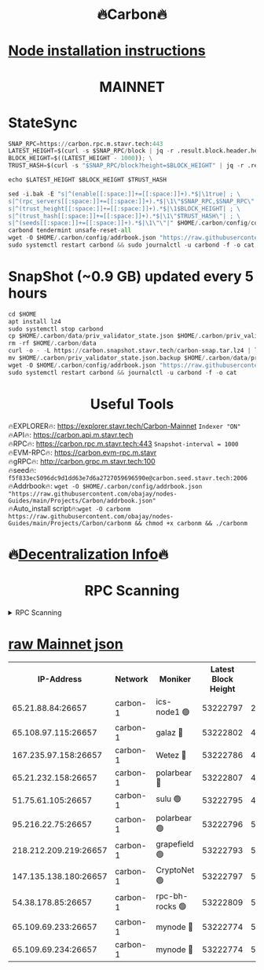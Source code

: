 <h1 align="center"> 🔥Carbon🔥</h1>

[Node installation instructions](https://github.com/obajay/nodes-Guides/tree/main/Projects/Carbon)
=
<h1 align="center"> MAINNET</h1>

# StateSync
```python
SNAP_RPC=https://carbon.rpc.m.stavr.tech:443
LATEST_HEIGHT=$(curl -s $SNAP_RPC/block | jq -r .result.block.header.height); \
BLOCK_HEIGHT=$((LATEST_HEIGHT - 1000)); \
TRUST_HASH=$(curl -s "$SNAP_RPC/block?height=$BLOCK_HEIGHT" | jq -r .result.block_id.hash)

echo $LATEST_HEIGHT $BLOCK_HEIGHT $TRUST_HASH

sed -i.bak -E "s|^(enable[[:space:]]+=[[:space:]]+).*$|\1true| ; \
s|^(rpc_servers[[:space:]]+=[[:space:]]+).*$|\1\"$SNAP_RPC,$SNAP_RPC\"| ; \
s|^(trust_height[[:space:]]+=[[:space:]]+).*$|\1$BLOCK_HEIGHT| ; \
s|^(trust_hash[[:space:]]+=[[:space:]]+).*$|\1\"$TRUST_HASH\"| ; \
s|^(seeds[[:space:]]+=[[:space:]]+).*$|\1\"\"|" $HOME/.carbon/config/config.toml
carbond tendermint unsafe-reset-all
wget -O $HOME/.carbon/config/addrbook.json "https://raw.githubusercontent.com/obajay/nodes-Guides/main/Projects/Carbon/addrbook.json"
sudo systemctl restart carbond && sudo journalctl -u carbond -f -o cat
```
# SnapShot (~0.9 GB) updated every 5 hours
```python
cd $HOME
apt install lz4
sudo systemctl stop carbond
cp $HOME/.carbon/data/priv_validator_state.json $HOME/.carbon/priv_validator_state.json.backup
rm -rf $HOME/.carbon/data
curl -o - -L https://carbon.snapshot.stavr.tech/carbon-snap.tar.lz4 | lz4 -c -d - | tar -x -C $HOME/.carbon --strip-components 2
mv $HOME/.carbon/priv_validator_state.json.backup $HOME/.carbon/data/priv_validator_state.json
wget -O $HOME/.carbon/config/addrbook.json "https://raw.githubusercontent.com/obajay/nodes-Guides/main/Projects/Carbon/addrbook.json"
sudo systemctl restart carbond && journalctl -u carbond -f -o cat
```

 <h1 align="center"> Useful Tools</h1>

🔥EXPLORER🔥:     https://explorer.stavr.tech/Carbon-Mainnet        `Indexer "ON"` \
🔥API🔥:          https://carbon.api.m.stavr.tech \
🔥RPC🔥:          https://carbon.rpc.m.stavr.tech:443              `Snapshot-interval = 1000` \
🔥EVM-RPC🔥:      https://carbon.evm-rpc.m.stavr \
🔥gRPC🔥:         http://carbon.grpc.m.stavr.tech:100 \
🔥seed🔥:      `f5f833ec5096dc9d1dd63e7d6a2727059696590e@carbon.seed.stavr.tech:2006` \
🔥Addrbook🔥:  `wget -O $HOME/.carbon/config/addrbook.json "https://raw.githubusercontent.com/obajay/nodes-Guides/main/Projects/Carbon/addrbook.json"` \
🔥Auto_install script🔥:`wget -O carbonm https://raw.githubusercontent.com/obajay/nodes-Guides/main/Projects/Carbon/carbonm && chmod +x carbonm && ./carbonm`

🔥[Decentralization Info](https://github.com/obajay/StateSync-snapshots/tree/main/Projects/Carbon/Decentralization)🔥
=
<h1 align="center"> RPC Scanning</h1>

<details>
<summary>RPC Scanning</summary>

<h2 align="center"> We scan nodes in real time every 4 hours. And we provide the final result of RPC endpoints.
We cannot influence the operation of these nodes in any way. </h2>


```python
If Voting Power is higher than 0 --> then the Node is a validator of the network and may be subject to attack and be a potential threat to the chain.
```
```python
We marked such validators with a red symbol
```

</details>

[raw Mainnet json](https://rpc-check.carbonm.stavr.tech/carbonm/rpc-carbonm-result.json)
=


<table><tr><th>IP-Address</th><th>Network</th><th>Moniker</th><th>Latest Block Height</th><th>Earliest Block Height</th><th>Catching Up</th><th>Tx Index</th><th>Voting Power</th><th>Scan Time</th></tr><tr><td>65.21.88.84:26657</td><td>carbon-1</td><td>ics-node1 🟢</td><td>53222797</td><td>21164241</td><td>False</td><td>off</td><td>0</td><td>2024-02-04T00:41:04.499477177UTC</td></tr><tr><td>65.108.97.115:26657</td><td>carbon-1</td><td>galaz 🔴</td><td>53222802</td><td>47374001</td><td>False</td><td>on</td><td>11244462129</td><td>2024-02-04T00:41:15.483375007UTC</td></tr><tr><td>167.235.97.158:26657</td><td>carbon-1</td><td>Wetez 🔴</td><td>53222786</td><td>48067570</td><td>False</td><td>on</td><td>1331018622</td><td>2024-02-04T00:40:39.384674066UTC</td></tr><tr><td>65.21.232.158:26657</td><td>carbon-1</td><td>polarbear 🔴</td><td>53222807</td><td>48126001</td><td>False</td><td>on</td><td>10923320490</td><td>2024-02-04T00:41:24.014924244UTC</td></tr><tr><td>51.75.61.105:26657</td><td>carbon-1</td><td>sulu 🟢</td><td>53222795</td><td>48742001</td><td>False</td><td>on</td><td>0</td><td>2024-02-04T00:40:55.613129332UTC</td></tr><tr><td>95.216.22.75:26657</td><td>carbon-1</td><td>polarbear 🟢</td><td>53222796</td><td>52338001</td><td>False</td><td>on</td><td>0</td><td>2024-02-04T00:41:02.101353745UTC</td></tr><tr><td>218.212.209.219:26657</td><td>carbon-1</td><td>grapefield 🟢</td><td>53222793</td><td>52371001</td><td>False</td><td>on</td><td>0</td><td>2024-02-04T00:40:53.131971541UTC</td></tr><tr><td>147.135.138.180:26657</td><td>carbon-1</td><td>CryptoNet 🟢</td><td>53222797</td><td>52934001</td><td>False</td><td>on</td><td>0</td><td>2024-02-04T00:41:04.864957044UTC</td></tr><tr><td>54.38.178.85:26657</td><td>carbon-1</td><td>rpc-bh-rocks 🟢</td><td>53222809</td><td>53130001</td><td>False</td><td>on</td><td>0</td><td>2024-02-04T00:41:28.435709870UTC</td></tr><tr><td>65.109.69.233:26657</td><td>carbon-1</td><td>mynode 🔴</td><td>53222774</td><td>53160001</td><td>False</td><td>off</td><td>8688253381</td><td>2024-02-04T00:40:18.374182665UTC</td></tr><tr><td>65.109.69.234:26657</td><td>carbon-1</td><td>mynode 🔴</td><td>53222774</td><td>53160001</td><td>False</td><td>off</td><td>12853498490</td><td>2024-02-04T00:40:18.687614604UTC</td></tr></table>
